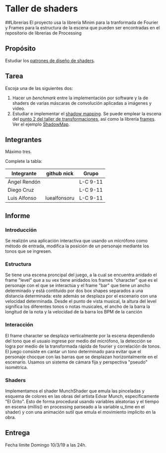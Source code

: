 # Taller de shaders

##Librerías
El proyecto usa la librería Minim para la tranformada de Fourier y Frames para la estructura de la escena que pueden ser encontradas en el repositorio de librerias de Processing

## Propósito

Estudiar los [patrones de diseño de shaders](http://visualcomputing.github.io/Shaders/#/4).

## Tarea

Escoja una de las siguientes dos:

1. Hacer un _benchmark_ entre la implementación por software y la de shaders de varias máscaras de convolución aplicadas a imágenes y video.
2. Estudiar e implementar el [shadow mapping](http://www.opengl-tutorial.org/intermediate-tutorials/tutorial-16-shadow-mapping/). Se puede emplear la escena del [punto 2 del taller de transformaciones](https://github.com/VisualComputing/Transformations_ws), así como la librería [frames](https://github.com/VisualComputing/frames). Ver el ejemplo [ShadowMap](https://github.com/VisualComputing/frames/tree/master/examples/demos/ShadowMap).

## Integrantes

Máximo tres.

Complete la tabla:

|  Integrante  | github nick |  Grupo  |
|--------------|-------------|---------|
| Ángel Rendón |             |L-C 9-11 |
| Diego Cruz   |             |L-C 9-11 |
| Luis Alfonso |luealfonsoru |L-C 9-11 |

## Informe

### Introducción
Se realizón una aplicación interactiva que usando un micrófono como método de entrada, modifica la posición de un personaje mediante los tonos que se ingresen.

### Estructura
Se tiene una escena proncipal del juego, a la cual se encuentra anidado el frame "level" que a su vex tiene anidados los frames "character" que es el personaje con el que se interactúa y el frame "bar" que tiene un ancho determinado y está contituido por dos box shapes separados a una distancia determinada: este además se desplaza por el escenario con una velocidad determinada. Desde el punto de vista musical, la altura del level significa los diferentes tonos o notas musicales, el ancho de la barra la longitud de la nota y la velocidad de la barra los BPM de la canción
### Interacción
El frame character se desplaza verticalmente por la escena dependiendo del tono que el usuaio ingrese por medio del micrófono, la detección se logra por medio de la transformada rápida de fourier y correlación de tonos. El juego consiste en cantar un tono determinado para evitar que el personaje chocque con las barras que se desplazan horizontalmente en el escenario. Usamos un sistema de cámara fija y perspectiva "pseudo" isométrica. 
### Shaders
Implementamos el shader MunchShader que emula las pinceladas y esquema de colores en las obras del artista Edvar Munch, específicamente "El Grito". Esto de forma procedural usando variables aleatorias y el tiempo en escena (millis() en processing parseado a la variable u_time en el shader) y con una animación sutil que emula el movimiento implicito en la obra. 

## Entrega

Fecha límite Domingo 10/3/19 a las 24h.
